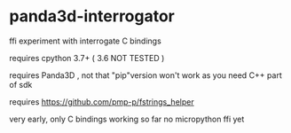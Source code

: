 # panda3d-interrogator
ffi experiment with interrogate C bindings

requires cpython 3.7+  ( 3.6 NOT TESTED )

requires Panda3D , not that "pip"version won't work as you need C++ part of sdk

requires https://github.com/pmp-p/fstrings_helper


very early, only C bindings working so far no micropython ffi yet
